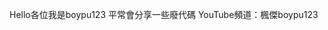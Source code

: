Hello各位我是boypu123
平常會分享一些廢代碼
YouTube頻道：楓傑boypu123

<!---
boypu123/boypu123 is a ✨ special ✨ repository because its `README.md` (this file) appears on your GitHub profile.
You can click the Preview link to take a look at your changes.
--->
